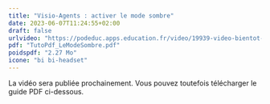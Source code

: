 ```yaml
---
title: "Visio-Agents : activer le mode sombre"
date: 2023-06-07T11:24:55+02:00
draft: false
urlvideo: "https://podeduc.apps.education.fr/video/19939-video-bientot-disponible/48b8cb2cf6f5061405bd0096644a3658e7e2043284b67a81fc16e7c82096a55c/"
pdf: "TutoPdf_LeModeSombre.pdf"
poidspdf: "2.27 Mo"
icone: "bi bi-headset"
---
```

La vidéo sera publiée prochainement. Vous pouvez toutefois télécharger le guide PDF ci-dessous.
